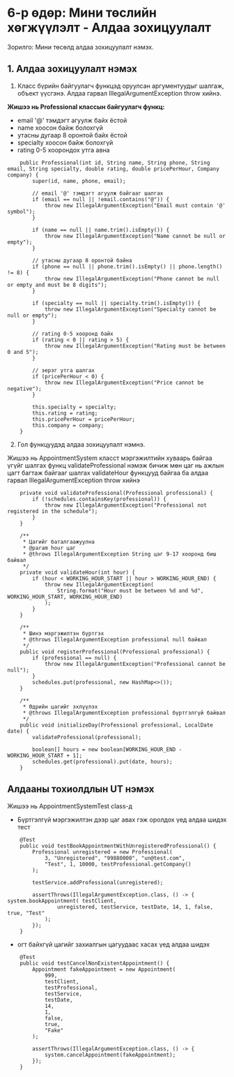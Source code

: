 # 6-р өдөр: Мини төслийн хөгжүүлэлт - Алдаа зохицуулалт

Зорилго: Мини төсөлд алдаа зохицуулалт нэмэх.

## 1. Алдаа зохицуулалт нэмэх

1. Класс бүрийн байгуулагч функцэд оруулсан аргументуудыг шалгаж, объект үүсгэнэ. Алдаа гарвал IllegalArgumentException throw хийнэ.

**Жишээ нь Professional классын байгуулагч функц:**

- email '@' тэмдэгт агуулж байх ёстой
- name хоосон байж болохгүй 
- утасны дугаар 8 оронтой байх ёстой
- specialty хоосон байж болохгүй
- rating 0-5 хоорондох утга авна

```
    public Professional(int id, String name, String phone, String email, String specialty, double rating, double pricePerHour, Company company) {
        super(id, name, phone, email);
    
        // email '@' тэмдэгт агуулж байгааг шалгах
        if (email == null || !email.contains("@")) {
            throw new IllegalArgumentException("Email must contain '@' symbol");
        }
    
        if (name == null || name.trim().isEmpty()) {
            throw new IllegalArgumentException("Name cannot be null or empty");
        }
    
        // утасны дугаар 8 оронтой байна
        if (phone == null || phone.trim().isEmpty() || phone.length() != 8) {
            throw new IllegalArgumentException("Phone cannot be null or empty and must be 8 digits");
        }
    
        if (specialty == null || specialty.trim().isEmpty()) {
            throw new IllegalArgumentException("Specialty cannot be null or empty");
        }
    
        // rating 0-5 хооронд байх
        if (rating < 0 || rating > 5) {
            throw new IllegalArgumentException("Rating must be between 0 and 5");
        }
    
        // эерэг утга шалгах
        if (pricePerHour < 0) {
            throw new IllegalArgumentException("Price cannot be negative");
        }
    
        this.specialty = specialty;
        this.rating = rating;
        this.pricePerHour = pricePerHour;
        this.company = company;
    }
```

2. Гол функцуудэд алдаа зохицуулалт нэмнэ.

Жишээ нь AppointmentSystem класст мэргэжилтийн хуваарь байгаа үгүйг шалгах функц validateProfessional нэмэж бичиж
мөн цаг нь ажлын цагт багтаж байгааг шалгах validateHour функцууд байгаа ба алдаа гарвал IllegalArgumentException throw хийнэ

```
    private void validateProfessional(Professional professional) {
        if (!schedules.containsKey(professional)) {
            throw new IllegalArgumentException("Professional not registered in the schedule");
        }
    }

    /**
     * Цагийг баталгаажуулна
     * @param hour цаг
     * @throws IllegalArgumentException String цаг 9-17 хооронд биш байвал
     */
    private void validateHour(int hour) {
        if (hour < WORKING_HOUR_START || hour > WORKING_HOUR_END) {
            throw new IllegalArgumentException(
                String.format("Hour must be between %d and %d", WORKING_HOUR_START, WORKING_HOUR_END)
            );
        }
    }

    /**
     * Шинэ мэргэжилтэн бүртгэх
     * @throws IllegalArgumentException professional null байвал
     */
    public void registerProfessional(Professional professional) {
        if (professional == null) {
            throw new IllegalArgumentException("Professional cannot be null");
        }
        schedules.put(professional, new HashMap<>());
    }

    /**
     * Өдрийн цагийг эхлүүлэх
     * @throws IllegalArgumentException professional бүртгэлгүй байвал
     */
    public void initializeDay(Professional professional, LocalDate date) {
        validateProfessional(professional);
        
        boolean[] hours = new boolean[WORKING_HOUR_END - WORKING_HOUR_START + 1];
        schedules.get(professional).put(date, hours);
    }
```

## Алдааны тохиолдлын UT нэмэх

Жишээ нь AppointmentSystemTest class-д

-  Бүртгэлгүй мэргэжилтэн дээр цаг авах гэж оролдох үед алдаа шидэх тест

```
    @Test
    public void testBookAppointmentWithUnregisteredProfessional() {
        Professional unregistered = new Professional(
            3, "Unregistered", "99880000", "un@test.com",
            "Test", 1, 10000, testProfessional.getCompany()
        );

        testService.addProfessional(unregistered);
    
        assertThrows(IllegalArgumentException.class, () -> { system.bookAppointment( testClient,
                unregistered, testService, testDate, 14, 1, false, true, "Test"
            );
        });
    }
```

- огт байхгүй цагийг захиалгын цагуудаас хасах үед алдаа шидэх

```
    @Test
    public void testCancelNonExistentAppointment() {
        Appointment fakeAppointment = new Appointment(
            999,
            testClient,
            testProfessional,
            testService,
            testDate,
            14,
            1,
            false,
            true,
            "Fake"
        );
    
        assertThrows(IllegalArgumentException.class, () -> {
            system.cancelAppointment(fakeAppointment);
        });
    }
```